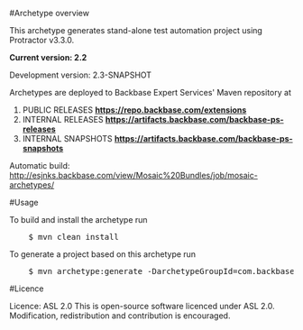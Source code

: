 #Archetype overview

This archetype generates stand-alone test automation project using Protractor v3.3.0.

**Current version: 2.2**

Development version: 2.3-SNAPSHOT

Archetypes are deployed to Backbase Expert Services' Maven repository at

1. PUBLIC RELEASES   					**https://repo.backbase.com/extensions** 
2. INTERNAL RELEASES                	**https://artifacts.backbase.com/backbase-ps-releases**
3. INTERNAL SNAPSHOTS               	**https://artifacts.backbase.com/backbase-ps-snapshots**

Automatic build: http://esjnks.backbase.com/view/Mosaic%20Bundles/job/mosaic-archetypes/

#Usage

To build and install the archetype run

<pre>
	$ mvn clean install
</pre>

To generate a project based on this archetype run

<pre>
	$ mvn archetype:generate -DarchetypeGroupId=com.backbase.expert.tools -DarchetypeArtifactId=backbase-e2e-tests-archetype -DarchetypeVersion=2.1
</pre>

#Licence 

Licence: ASL 2.0
This is open-source software licenced under ASL 2.0. Modification, redistribution and contribution is encouraged.

